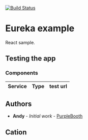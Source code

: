 [![Build Status](https://api.travis-ci.org/namumba22/react.svg?branch=master)](https://travis-ci.org/namumba22/react)

# Eureka example
React sample.

## Testing the app

### Components

Service | Type | test url
--- |---|---


## Authors

* **Andy** - *Initial work* - [PurpleBooth](https://github.com/namumba22/)

## Cation




